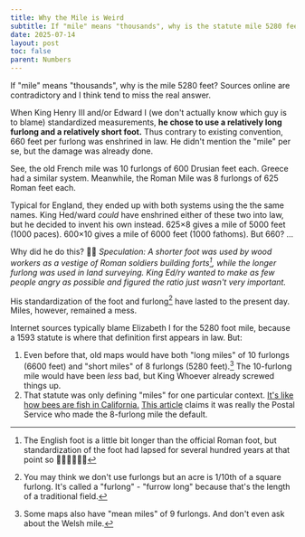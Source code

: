 ```yaml
---
title: Why the Mile is Weird
subtitle: If "mile" means "thousands", why is the statute mile 5280 feet?  
date: 2025-07-14
layout: post
toc: false
parent: Numbers
---
```


<!-- I was curious why the mile is 5280 feet. The Roman mile was 5000 feet exactly.
- There's a old Germanic system of measurement where 600 feet makes a furlong. 
- In Roman units, there are 625 feet in a stadium, and a stadium is 1/8 of a mile.
- Also the Germanic feet are about 10% bigger than the Roman feet 
- Roman soldiers bring their system of measurement to the isles. People keep using Germanic feet for 
- After they withdraw, Roman feet 

Problem 1: There are now two different feet and two different furlongs. The 
Problem 2: There are now two different ratios between feet and furlongs. -->







If "mile" means "thousands", why is the mile 5280 feet?  Sources online are contradictory and I think tend to miss the real answer.

When King Henry III and/or Edward I (we don't actually know which guy is to blame) standardized measurements, **he chose to use a relatively long furlong and a relatively short foot.**
Thus contrary to existing convention, 660 feet per furlong was enshrined in law. He didn't mention the "mile" per se, but the damage was already done.

See, the old French mile was 10 furlongs of 600 Drusian feet each. Greece had a similar system. Meanwhile, the Roman Mile was 8 furlongs of 625 Roman feet each. 

Typical for England, they ended up with both systems using the the same names. King Hed/ward *could* have enshrined either of these two into law, but he decided to invent his own instead. 
625×8 gives a mile of 5000 feet (1000 paces). 600×10 gives a mile of 6000 feet (1000 fathoms). But 660? ...

Why did he do this? 🤷‍♀️ *Speculation: A shorter foot was used by wood workers as a vestige of Roman soldiers building forts[^compromise], while the longer furlong was used in land surveying. King Ed/ry wanted to make as few people angry as possible and figured the ratio just wasn't very important.*

[^compromise]: The English foot is a little bit longer than the official Roman foot, but standardization of the foot had lapsed for several hundred years at that point so 🤷‍♀️🤷‍♀️🤷‍♀️
<!-- I've seen speculation that the English foot is a compromise between the shorter Roman foot and the longer Drusian foot. -->


His standardization of the foot and furlong[^acres] have lasted to the present day. Miles, however, remained a mess.

[^acres]: You may think we don't use furlongs but an acre is 1/10th of a square furlong. It's called a "furlong" - "furrow long" because that's the length of a traditional field.

Internet sources typically blame Elizabeth I for the 5280 foot mile, because a 1593 statute is where that definition first appears in law. But:

1. Even before that, old maps would have both "long miles" of 10 furlongs (6600 feet) and "short miles" of 8 furlongs (5280 feet).[^welsh] The 10-furlong mile would have been *less* bad, but King Whoever already screwed things up.
2. That statute was only defining "miles" for one particular context. [It's like how bees are fish in California.](https://www.cnn.com/2022/06/06/us/california-bees-fish-court-ruling-scn-trnd/index.html) [This article](https://www.jstor.org/stable/1797211) claims it was really the Postal Service who made the 8-furlong mile the default.


[^welsh]: Some maps also have "mean miles" of 9 furlongs. And don't even ask about the Welsh mile.


<!-- 6600 feet is 1000x 6.6 ft. 6.6ft = 2.01168 meters. That's surprisingly close.-->



<!-- 
Suppose you're the king (we don't know *which* king is to blame) and you want to standardize units. You don't want to mess with the furlong because that's what all the fields are based on, so you have a few options:

- Make the Greek-style system official, establishing a foot as 1/600 of a furlong.
- or Adapt the Roman system, defining the foot as 1/625 of an English furlong. 

Option #2 will give you a foot midway between but there's no standardization right now anyways, so 🤷‍♀️




Speculation: Perhaps carpenters were using the 

The second option  -->





<!-- (Do NOT ask about the Welsh mile.) -->


<!-- The reason is that there were multiple versions of the foot,
and when either King Henry III or King Edward I (we don't know which one to blame), -->

<!-- The reason is that when King... Somebody (Henry III or Edward I - we don't know which one to blame),
standardized English units of length, he opted for a compromise which, like all good compromises, made nobody happy. -->

<!-- In Roman units, a mile is 5000 Roman feet, and a stadium (translated into English as furlong) is 1/8 of a mile. So there are 625 Roman feet in a "furlong". -->
<!-- In Roman units, a mile is 5000 feet, and a stadium is 1/8 of a mile.  -->

<!-- In an another widespread system, the mile is 6000 Drusian feet and the furlong is 1/10 of a mile. So there are 600 Drusian feet in a furlong. -->
<!-- In an another widespread system, the mile is 6000 feet and the furlong is 1/10 of a mile.  -->

<!-- But the Drusian feet are longer  -->

<!-- As always happens with England, they end up with both systems. System number 2 is the one used -->






<!--

The stadium itself comes from Greek units, where its 600 Greek feet. Romans said, eh, call that 1/8 of a mile, nbd.

King We-don't-know-which-one made a bizarre compromise when standardizing units.


[This article from 1883](https://www.cambridge.org/core/journals/proceedings-of-the-royal-society-of-edinburgh/article/abs/2-the-old-english-mile/22BBACEB773956845A86B54F4AD12E49) makes a compelling case that the 10 furlong mile was very common.

[EtymOnline](https://www.etymonline.com/search?q=furlong) says furlong has been used to translate stadium into english since 9th century. 





Drusian


-->